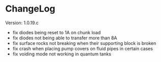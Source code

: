 # ChangeLog

Version: 1.0.19.c

- fix diodes being reset to 1A on chunk load
- fix diodes not being able to transfer more than 8A
- fix surface rocks not breaking when their supporting block is broken
- fix crash when placing pump covers on fluid pipes in certain cases
- fix voiding mode not working in quantum tanks
